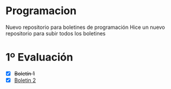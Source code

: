 # Programacion
Nuevo repositorio para boletines de programación
Hice un nuevo repositorio para subir todos los boletines
# 1º Evaluación
- [x] ~~Boletín 1~~ 
- [x] [Boletin 2](https://github.com/Pablo-Pereira-Moure/Programacion/tree/main/Bolet%C3%ADn%202)
